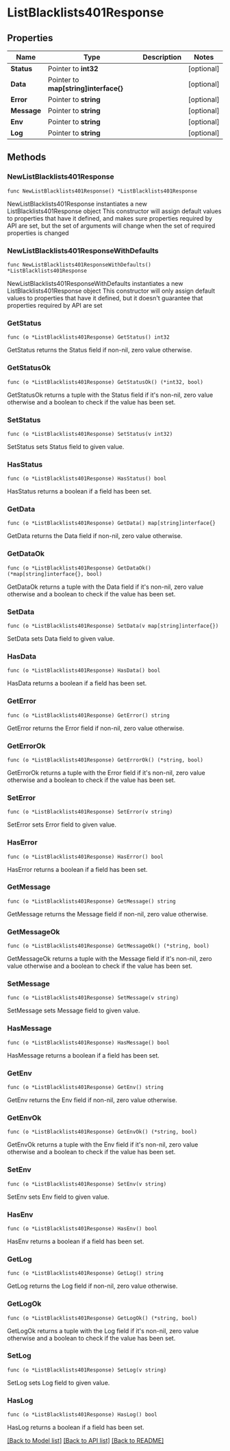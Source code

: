 # ListBlacklists401Response

## Properties

Name | Type | Description | Notes
------------ | ------------- | ------------- | -------------
**Status** | Pointer to **int32** |  | [optional] 
**Data** | Pointer to **map[string]interface{}** |  | [optional] 
**Error** | Pointer to **string** |  | [optional] 
**Message** | Pointer to **string** |  | [optional] 
**Env** | Pointer to **string** |  | [optional] 
**Log** | Pointer to **string** |  | [optional] 

## Methods

### NewListBlacklists401Response

`func NewListBlacklists401Response() *ListBlacklists401Response`

NewListBlacklists401Response instantiates a new ListBlacklists401Response object
This constructor will assign default values to properties that have it defined,
and makes sure properties required by API are set, but the set of arguments
will change when the set of required properties is changed

### NewListBlacklists401ResponseWithDefaults

`func NewListBlacklists401ResponseWithDefaults() *ListBlacklists401Response`

NewListBlacklists401ResponseWithDefaults instantiates a new ListBlacklists401Response object
This constructor will only assign default values to properties that have it defined,
but it doesn't guarantee that properties required by API are set

### GetStatus

`func (o *ListBlacklists401Response) GetStatus() int32`

GetStatus returns the Status field if non-nil, zero value otherwise.

### GetStatusOk

`func (o *ListBlacklists401Response) GetStatusOk() (*int32, bool)`

GetStatusOk returns a tuple with the Status field if it's non-nil, zero value otherwise
and a boolean to check if the value has been set.

### SetStatus

`func (o *ListBlacklists401Response) SetStatus(v int32)`

SetStatus sets Status field to given value.

### HasStatus

`func (o *ListBlacklists401Response) HasStatus() bool`

HasStatus returns a boolean if a field has been set.

### GetData

`func (o *ListBlacklists401Response) GetData() map[string]interface{}`

GetData returns the Data field if non-nil, zero value otherwise.

### GetDataOk

`func (o *ListBlacklists401Response) GetDataOk() (*map[string]interface{}, bool)`

GetDataOk returns a tuple with the Data field if it's non-nil, zero value otherwise
and a boolean to check if the value has been set.

### SetData

`func (o *ListBlacklists401Response) SetData(v map[string]interface{})`

SetData sets Data field to given value.

### HasData

`func (o *ListBlacklists401Response) HasData() bool`

HasData returns a boolean if a field has been set.

### GetError

`func (o *ListBlacklists401Response) GetError() string`

GetError returns the Error field if non-nil, zero value otherwise.

### GetErrorOk

`func (o *ListBlacklists401Response) GetErrorOk() (*string, bool)`

GetErrorOk returns a tuple with the Error field if it's non-nil, zero value otherwise
and a boolean to check if the value has been set.

### SetError

`func (o *ListBlacklists401Response) SetError(v string)`

SetError sets Error field to given value.

### HasError

`func (o *ListBlacklists401Response) HasError() bool`

HasError returns a boolean if a field has been set.

### GetMessage

`func (o *ListBlacklists401Response) GetMessage() string`

GetMessage returns the Message field if non-nil, zero value otherwise.

### GetMessageOk

`func (o *ListBlacklists401Response) GetMessageOk() (*string, bool)`

GetMessageOk returns a tuple with the Message field if it's non-nil, zero value otherwise
and a boolean to check if the value has been set.

### SetMessage

`func (o *ListBlacklists401Response) SetMessage(v string)`

SetMessage sets Message field to given value.

### HasMessage

`func (o *ListBlacklists401Response) HasMessage() bool`

HasMessage returns a boolean if a field has been set.

### GetEnv

`func (o *ListBlacklists401Response) GetEnv() string`

GetEnv returns the Env field if non-nil, zero value otherwise.

### GetEnvOk

`func (o *ListBlacklists401Response) GetEnvOk() (*string, bool)`

GetEnvOk returns a tuple with the Env field if it's non-nil, zero value otherwise
and a boolean to check if the value has been set.

### SetEnv

`func (o *ListBlacklists401Response) SetEnv(v string)`

SetEnv sets Env field to given value.

### HasEnv

`func (o *ListBlacklists401Response) HasEnv() bool`

HasEnv returns a boolean if a field has been set.

### GetLog

`func (o *ListBlacklists401Response) GetLog() string`

GetLog returns the Log field if non-nil, zero value otherwise.

### GetLogOk

`func (o *ListBlacklists401Response) GetLogOk() (*string, bool)`

GetLogOk returns a tuple with the Log field if it's non-nil, zero value otherwise
and a boolean to check if the value has been set.

### SetLog

`func (o *ListBlacklists401Response) SetLog(v string)`

SetLog sets Log field to given value.

### HasLog

`func (o *ListBlacklists401Response) HasLog() bool`

HasLog returns a boolean if a field has been set.


[[Back to Model list]](../README.md#documentation-for-models) [[Back to API list]](../README.md#documentation-for-api-endpoints) [[Back to README]](../README.md)


